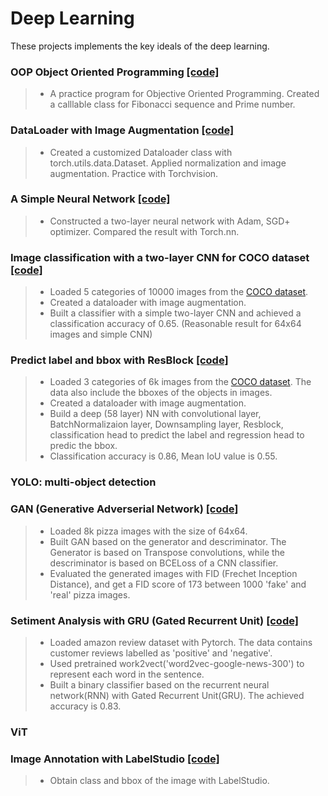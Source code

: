 # Deep Learning
<!--This repository contains the course projects from [ECE601 Deep Learning](https://engineering.purdue.edu/DeepLearn/) taught by [Prof. Avinash Kak](https://engineering.purdue.edu/kak/) and [Prof. Charles A. Bouman](https://engineering.purdue.edu/~bouman/). I highly recommend this course to Purdue students who want to have a hands-on experience with deep learning. -->

These projects implements the key ideals of the deep learning.

### OOP Object Oriented Programming [[code]](https://github.com/peng-ju/Deep-Learning/blob/main/OOP_Object_Oriented_Programming.ipynb)
> - A practice program for Objective Oriented Programming. Created a calllable class for Fibonacci sequence and Prime number.

### DataLoader with Image Augmentation [[code]](https://github.com/peng-ju/Deep-Learning/blob/main/DataLoader_ImageAugmentation.ipynb)
> - Created a customized Dataloader class with torch.utils.data.Dataset. Applied normalization and image augmentation. Practice with Torchvision.

### A Simple Neural Network [[code]](https://github.com/peng-ju/Deep-Learning/blob/main/Simple_Neural_Network.ipynb)
> - Constructed a two-layer neural network with Adam, SGD+ optimizer. Compared the result with Torch.nn.

### Image classification with a two-layer CNN for COCO dataset [[code]](https://github.com/peng-ju/Deep-Learning/blob/main/Image_classification_for_MS-COCO_Dataset.ipynb)
> - Loaded 5 categories of 10000 images from the [COCO dataset](https://cocodataset.org/#download).   
> - Created a dataloader with image augmentation.   
> - Built a classifier with a simple two-layer CNN and achieved a classification accuracy of 0.65. (Reasonable result for 64x64 images and simple CNN)   

### Predict label and bbox with ResBlock [[code]](https://github.com/peng-ju/Deep-Learning/blob/main/ResBlock_Label_and_Bbox.ipynb)
> - Loaded 3 categories of 6k images from the [COCO dataset](https://cocodataset.org/#download). The data also include the bboxes of the objects in images.   
> - Created a dataloader with image augmentation.
> - Build a deep (58 layer) NN with convolutional layer, BatchNormalizaion layer, Downsampling layer, Resblock, classification head to predict the label and regression head to predic the bbox.
> - Classification accuracy is 0.86, Mean IoU value is 0.55. 

### YOLO: multi-object detection


### GAN (Generative Adverserial Network) [[code]](https://github.com/peng-ju/Deep-Learning/blob/main/GAN.ipynb)
> - Loaded 8k pizza images with the size of 64x64.
> - Built GAN based on the generator and descriminator. The Generator is based on Transpose convolutions, while the descriminator is based on BCELoss of a CNN classifier.
> - Evaluated the generated images with FID (Frechet Inception Distance), and get a FID score of 173 between 1000 'fake' and 'real' pizza images. 

### Setiment Analysis with GRU (Gated Recurrent Unit) [[code]](https://github.com/peng-ju/Deep-Learning/blob/main/Setiment_Analysis.ipynb)
> - Loaded amazon review dataset with Pytorch. The data contains customer reviews labelled as 'positive' and 'negative'.
> - Used pretrained work2vect('word2vec-google-news-300') to represent each word in the sentence.  
> - Built a binary classifier based on the recurrent neural network(RNN) with Gated Recurrent Unit(GRU). The achieved accuracy is 0.83.  

### ViT

### Image Annotation with LabelStudio [[code]](https://github.com/peng-ju/Deep-Learning/tree/main/ImageLabel_LabelStudio)
>- Obtain class and bbox of the image with LabelStudio. 

